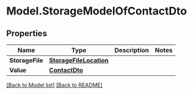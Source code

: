 # Model.StorageModelOfContactDto
## Properties
Name | Type | Description | Notes
------------ | ------------- | ------------- | -------------
**StorageFile** | [**StorageFileLocation**](StorageFileLocation.md) |  | 
**Value** | [**ContactDto**](ContactDto.md) |  | 



[[Back to Model list]](Models.doc) [[Back to README]](README.md)


